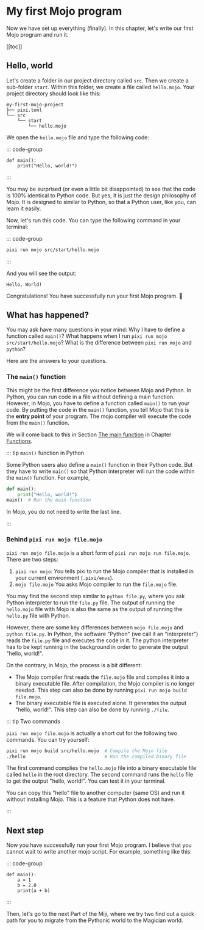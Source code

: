 # My first Mojo program

Now we have set up everything (finally). In this chapter, let's write our first Mojo program and run it.

[[toc]]

## Hello, world

Let's create a folder in our project directory called `src`. Then we create a sub-folder `start`. Within this folder, we create a file called `hello.mojo`. Your project directory should look like this:

```console
my-first-mojo-project
├── pixi.toml
└── src
    └── start
        └── hello.mojo
```

We open the `hello.mojo` file and type the following code:

::: code-group

```mojo
def main():
    print("Hello, world!")
```

:::

You may be surprised (or even a little bit disappointed) to see that the code is 100% identical to Python code. But yes, it is just the design philosophy of Mojo. It is designed to similar to Python, so that a Python user, like you, can learn it easily.

Now, let's run this code. You can type the following command in your terminal:

::: code-group

```bash
pixi run mojo src/start/hello.mojo
```

:::

And you will see the output:

```console
Hello, World!
```

Congratulations! You have successfully run your first Mojo program. 🎉

## What has happened?

You may ask have many questions in your mind: Why I have to define a function called `main()`? What happens when I run `pixi run mojo src/start/hello.mojo`? What is the difference between `pixi run mojo` and `python`?

Here are the answers to your questions.

### The `main()` function

This might be the first difference you notice between Mojo and Python. In Python, you can run code in a file without defining a main function. However, in Mojo, you have to define a function called `main()` to run your code. By putting the code in the `main()` function, you tell Mojo that this is the **entry point** of your program. The mojo compiler will execute the code from the `main()` function.

We will come back to this in Section [The main function](../basic/functions.md#the-main-function) in Chapter [Functions](../basic/functions.md).

::: tip `main()` function in Python

Some Python users also define a `main()` function in their Python code. But they have to write `main()` so that Python interpreter will run the code within the `main()` function. For example,

```python
def main():
    print("Hello, world!")
main()  # Run the main function
```

In Mojo, you do not need to write the last line.

:::

### Behind `pixi run mojo file.mojo`

`pixi run mojo file.mojo` is a short form of `pixi run mojo run file.mojo`. There are two steps:

1. `pixi run mojo`: You tells pixi to run the Mojo compiler that is installed in your current environment (`.pixi/envs`).
1. `mojo file.mojo` You asks Mojo compiler to run the `file.mojo` file.

You may find the second step similar to `python file.py`, where you ask Python interpreter to run the `file.py` file.
The output of running the `hello.mojo` file with Mojo is also the same as the output of running the `hello.py` file with Python.

However, there are some key differences between `mojo file.mojo` and `python file.py`. In Python, the software "Python" (we call it an "interpreter") reads the `file.py` file and executes the code in it. The python interpreter has to be kept running in the background in order to generate the output "hello, world!".

On the contrary, in Mojo, the process is a bit different:

- The Mojo compiler first reads the `file.mojo` file and compiles it into a binary executable file. After compilation, the Mojo compiler is no longer needed. This step can also be done by running `pixi run mojo build file.mojo`.
- The binary executable file is executed alone. It generates the output "hello, world!". This step can also be done by running `./file`.

::: tip Two commands

`pixi run mojo file.mojo` is actually a short cut for the following two commands. You can try yourself:

```bash
pixi run mojo build src/hello.mojo  # Compile the Mojo file
./hello                             # Run the compiled binary file
```

The first command complies the `hello.mojo` file into a binary executable file called `hello` in the root directory. The second command runs the `hello` file to get the output "hello, world!". You can test it in your terminal.

You can copy this "hello" file to another computer (same OS) and run it without installing Mojo. This is a feature that Python does not have.

:::

## Next step

Now you have successfully run your first Mojo program. I believe that you cannot wait to write another mojo script. For example, something like this:

::: code-group

```mojo
def main():
    a = 1
    b = 2.0
    print(a + b)
```

:::

Then, let's go to the next Part of the Miji, where we try two find out a quick path for you to migrate from the Pythonic world to the Magician world.
